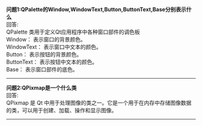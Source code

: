 **问题1:QPalette的Window,WindowText,Button,ButtonText,Base分别表示什么**<br/>
回答:<br/>
QPalette 类用于定义Qt应用程序中各种窗口部件的调色板<br/>
Window： 表示窗口的背景颜色。<br/>
WindowText： 表示窗口中文本的颜色。<br/>
Button： 表示按钮的背景颜色。<br/>
ButtonText： 表示按钮中文本的颜色。<br/>
Base： 表示窗口部件的底色。<br/>

------- 
**问题2:QPixmap是一个什么类**<br/>
回答:<br/>
QPixmap 是 Qt 中用于处理图像的类之一。它是一个用于在内存中存储图像数据的类，可以用于创建、加载、操作和显示图像。<br/>

------- 
